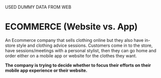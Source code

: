USED DUMMY DATA FROM WEB


# ECOMMERCE (Website vs. App) 

An Ecommerce company that sells clothing online but they also have in-store style and clothing advice sessions. Customers come in to the store, have sessions/meetings with a personal stylist, then they can go home and order either on a mobile app or website for the clothes they want.

**The company is trying to decide whether to focus their efforts on their mobile app experience or their website.**
